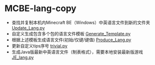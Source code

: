 # MCBE-lang-copy

* 查找并复制本机内Minecraft BE（Windows）中英语言文件到新的文件夹 [Update_Lang.py](Update_Lang.py)
* 自定义生成包含多个包的语言文件模板 [Generate_Template.py](Generate_Template.py)
* 根据上述模板生成语言文件(初始/仅键/键值) [Produce_Lang.py](Produce_Lang.py)
* 更新自定义tips序号 [trivial.py](trivial.py)
* 生成Java版最新中英语言文件（制表格式），需要本地安装最新版游戏 [JE_lang.py](JE_lang.py)